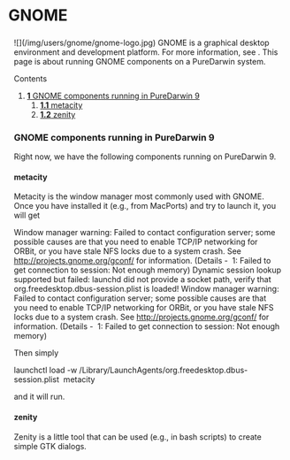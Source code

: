 GNOME
=====
<div style="display:inline;float:right;margin-top:5px;margin-right:10px;margin-bottom:5px;margin-left:10px">
![](/img/users/gnome/gnome-logo.jpg)
GNOME is a graphical desktop environment and development platform. For more information, see <http://www.gnome.org/>.
This page is about running GNOME components on a PureDarwin system.





Contents
1.  [**1** GNOME components running in PureDarwin 9](gnome.html#TOC-GNOME-components-running-in-PureDarwin-9)
    1.  [**1.1** metacity](gnome.html#TOC-metacity)
    2.  [**1.2** zenity](gnome.html#TOC-zenity)


### GNOME components running in PureDarwin 9
Right now, we have the following components running on PureDarwin 9.
#### metacity
Metacity is the window manager most commonly used with GNOME. 
Once you have installed it (e.g., from MacPorts) and try to launch it, you will get


Window manager warning: Failed to contact configuration server; some possible causes are that you need to enable TCP/IP networking for ORBit, or you have stale NFS locks due to a system crash. See http://projects.gnome.org/gconf/ for information. (Details -  1: Failed to get connection to session: Not enough memory)
Dynamic session lookup supported but failed: launchd did not provide a socket path, verify that org.freedesktop.dbus-session.plist is loaded!
Window manager warning: Failed to contact configuration server; some possible causes are that you need to enable TCP/IP networking for ORBit, or you have stale NFS locks due to a system crash. See http://projects.gnome.org/gconf/ for information. (Details -  1: Failed to get connection to session: Not enough memory)


Then simply 


launchctl load -w /Library/LaunchAgents/org.freedesktop.dbus-session.plist 
metacity


and it will run.
#### zenity
Zenity is a little tool that can be used (e.g., in bash scripts) to create simple GTK dialogs.
